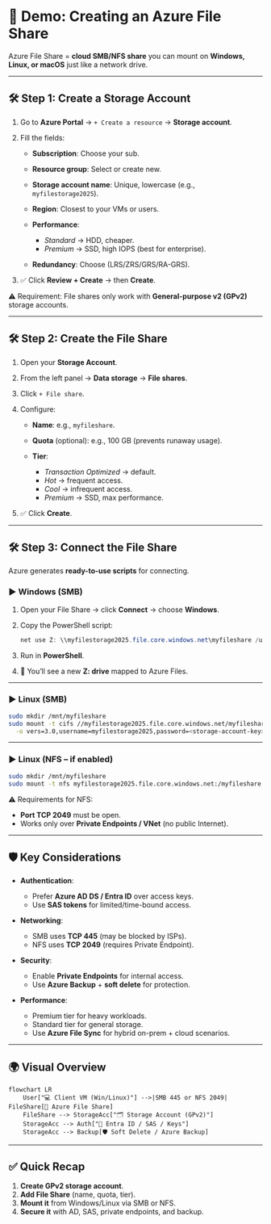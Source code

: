 # 📁 Demo: Creating an Azure File Share

Azure File Share = **cloud SMB/NFS share** you can mount on **Windows, Linux, or macOS** just like a network drive.

---

## 🛠️ Step 1: Create a Storage Account

1. Go to **Azure Portal** → `+ Create a resource` → **Storage account**.
2. Fill the fields:

   - **Subscription**: Choose your sub.
   - **Resource group**: Select or create new.
   - **Storage account name**: Unique, lowercase (e.g., `myfilestorage2025`).
   - **Region**: Closest to your VMs or users.
   - **Performance**:

     - _Standard_ → HDD, cheaper.
     - _Premium_ → SSD, high IOPS (best for enterprise).

   - **Redundancy**: Choose (LRS/ZRS/GRS/RA-GRS).

3. ✅ Click **Review + Create** → then **Create**.

⚠️ Requirement: File shares only work with **General-purpose v2 (GPv2)** storage accounts.

---

## 🛠️ Step 2: Create the File Share

1. Open your **Storage Account**.
2. From the left panel → **Data storage** → **File shares**.
3. Click `+ File share`.
4. Configure:

   - **Name**: e.g., `myfileshare`.
   - **Quota** (optional): e.g., 100 GB (prevents runaway usage).
   - **Tier**:

     - _Transaction Optimized_ → default.
     - _Hot_ → frequent access.
     - _Cool_ → infrequent access.
     - _Premium_ → SSD, max performance.

5. ✅ Click **Create**.

---

## 🛠️ Step 3: Connect the File Share

Azure generates **ready-to-use scripts** for connecting.

### ▶️ Windows (SMB)

1. Open your File Share → click **Connect** → choose **Windows**.
2. Copy the PowerShell script:

   ```powershell
   net use Z: \\myfilestorage2025.file.core.windows.net\myfileshare /user:Azure\myfilestorage2025 <storage-account-key>
   ```

3. Run in **PowerShell**.
4. 🎉 You’ll see a new **Z: drive** mapped to Azure Files.

---

### ▶️ Linux (SMB)

```bash
sudo mkdir /mnt/myfileshare
sudo mount -t cifs //myfilestorage2025.file.core.windows.net/myfileshare /mnt/myfileshare \
  -o vers=3.0,username=myfilestorage2025,password=<storage-account-key>,dir_mode=0777,file_mode=0777,serverino
```

---

### ▶️ Linux (NFS – if enabled)

```bash
sudo mkdir /mnt/myfileshare
sudo mount -t nfs myfilestorage2025.file.core.windows.net:/myfileshare /mnt/myfileshare -o vers=4,sec=sys
```

⚠️ Requirements for NFS:

- **Port TCP 2049** must be open.
- Works only over **Private Endpoints / VNet** (no public Internet).

---

## 🛡️ Key Considerations

- **Authentication**:

  - Prefer **Azure AD DS / Entra ID** over access keys.
  - Use **SAS tokens** for limited/time-bound access.

- **Networking**:

  - SMB uses **TCP 445** (may be blocked by ISPs).
  - NFS uses **TCP 2049** (requires Private Endpoint).

- **Security**:

  - Enable **Private Endpoints** for internal access.
  - Use **Azure Backup** + **soft delete** for protection.

- **Performance**:

  - Premium tier for heavy workloads.
  - Standard tier for general storage.
  - Use **Azure File Sync** for hybrid on-prem + cloud scenarios.

---

## 🌍 Visual Overview

```mermaid
flowchart LR
    User["💻 Client VM (Win/Linux)"] -->|SMB 445 or NFS 2049| FileShare[📁 Azure File Share]
    FileShare --> StorageAcc["🗂️ Storage Account (GPv2)"]
    StorageAcc --> Auth["🔐 Entra ID / SAS / Keys"]
    StorageAcc --> Backup[🛡️ Soft Delete / Azure Backup]
```

---

## ✅ Quick Recap

1. **Create GPv2 storage account**.
2. **Add File Share** (name, quota, tier).
3. **Mount it** from Windows/Linux via SMB or NFS.
4. **Secure it** with AD, SAS, private endpoints, and backup.

